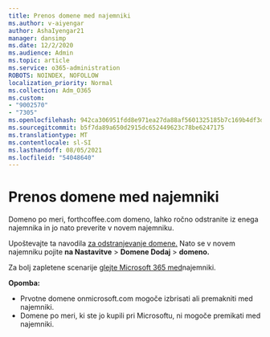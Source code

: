 ```yaml
---
title: Prenos domene med najemniki
ms.author: v-aiyengar
author: AshaIyengar21
manager: dansimp
ms.date: 12/2/2020
ms.audience: Admin
ms.topic: article
ms.service: o365-administration
ROBOTS: NOINDEX, NOFOLLOW
localization_priority: Normal
ms.collection: Adm_O365
ms.custom:
- "9002570"
- "7305"
ms.openlocfilehash: 942ca306951fdd8e971ea27da88af5601325185b7c169b4df3dfd9e43e1650c5
ms.sourcegitcommit: b5f7da89a650d2915dc652449623c78be6247175
ms.translationtype: MT
ms.contentlocale: sl-SI
ms.lasthandoff: 08/05/2021
ms.locfileid: "54048640"
---
```

# <a name="transfer-domain-between-tenants"></a>Prenos domene med najemniki

Domeno po meri, forthcoffee.com domeno, lahko ročno odstranite iz enega najemnika in jo nato preverite v novem najemniku.

Upoštevajte ta navodila [za odstranjevanje domene.](https://docs.microsoft.com/microsoft-365/admin/get-help-with-domains/remove-a-domain) Nato se v novem najemniku pojite **na Nastavitve**  >  **Domene Dodaj**  >  **domeno.**

Za bolj zapletene scenarije [glejte Microsoft 365 med](https://docs.microsoft.com/microsoft-365/enterprise/microsoft-365-tenant-to-tenant-migrations)najemniki.

**Opomba:**
- Prvotne domene onmicrosoft.com mogoče izbrisati ali premakniti med najemniki.
- Domene po meri, ki ste jo kupili pri Microsoftu, ni mogoče premikati med najemniki.